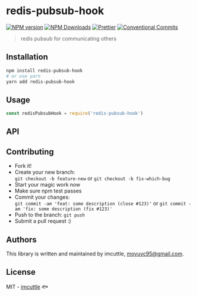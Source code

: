 # redis-pubsub-hook

[![NPM version](https://img.shields.io/npm/v/redis-pubsub-hook.svg?style=flat-square)](https://www.npmjs.com/package/redis-pubsub-hook)
[![NPM Downloads](https://img.shields.io/npm/dm/redis-pubsub-hook.svg?style=flat-square&maxAge=43200)](https://www.npmjs.com/package/redis-pubsub-hook)
[![Prettier](https://img.shields.io/badge/code_style-prettier-ff69b4.svg?style=flat-square)](https://prettier.io/)
[![Conventional Commits](https://img.shields.io/badge/Conventional%20Commits-1.0.0-yellow.svg?style=flat-square)](https://conventionalcommits.org)

> redis pubsub for communicating others

## Installation

```bash
npm install redis-pubsub-hook
# or use yarn
yarn add redis-pubsub-hook
```

## Usage

```javascript
const redisPubsubHook = require('redis-pubsub-hook')
```

## API

## Contributing

- Fork it!
- Create your new branch:  
  `git checkout -b feature-new` or `git checkout -b fix-which-bug`
- Start your magic work now
- Make sure npm test passes
- Commit your changes:  
  `git commit -am 'feat: some description (close #123)'` or `git commit -am 'fix: some description (fix #123)'`
- Push to the branch: `git push`
- Submit a pull request :)

## Authors

This library is written and maintained by imcuttle, <a href="mailto:moyuyc95@gmail.com">moyuyc95@gmail.com</a>.

## License

MIT - [imcuttle](https://github.com/imcuttle) 🐟
